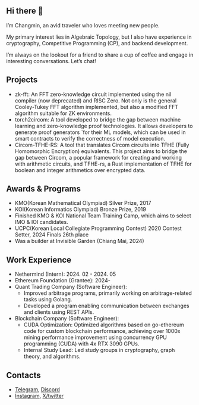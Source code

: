 ## Hi there 👋

I’m Changmin, an avid traveler who loves meeting new people.

My primary interest lies in Algebraic Topology, but I also have experience in cryptography, Competitive Programming (CP), and backend development.

I’m always on the lookout for a friend to share a cup of coffee and engage in interesting conversations. Let’s chat!

## Projects

- zk-fft: An FFT zero-knowledge circuit implemented using the nil compiler (now deprecated) and RISC Zero. Not only is the general Cooley-Tukey FFT algorithm implemented, but also a modified FFT algorithm suitable for ZK environments.
- torch2circom: A tool developed to bridge the gap between machine learning and zero-knowledge proof technologies. It allows developers to generate proof generators `for their ML models, which can be used in smart contracts to verify the correctness of model execution.
- Circom-TFHE-RS: A tool that translates Circom circuits into TFHE (Fully Homomorphic Encryption) equivalents. This project aims to bridge the gap between Circom, a popular framework for creating and working with arithmetic circuits, and TFHE-rs, a Rust implementation of TFHE for boolean and integer arithmetics over encrypted data.

## Awards & Programs

- KMO(Korean Mathematical Olympiad) Silver Prize, 2017
- KOI(Korean Informatics Olympiad) Bronze Prize, 2019
- Finished KMO & KOI National Team Training Camp, which aims to select IMO & IOI candidates.
- UCPC(Korean Local Collegiate Programming Contest) 2020 Contest Setter, 2024 Finals 26th place
- Was a builder at Invisible Garden (Chiang Mai, 2024)

## Work Experience

- Nethermind (Intern): 2024. 02 - 2024. 05
- Ethereum Foundation (Grantee): 2024-
- Quant Trading Company (Software Engineer):
  - Improved arbitrage programs, primarily working on arbitrage-related tasks using Golang.
  - Developed a program enabling communication between exchanges and
    clients using REST APIs.
- Blockchain Company (Software Engineer):
  - CUDA Optimization: Optimized algorithms based on go-ethereum code for custom blockchain performance, achieving over 1000x mining performance improvement using concurrency GPU programming (CUDA) with 4x RTX 3090 GPUs.
  - Internal Study Lead: Led study groups in cryptography, graph theory, and algorithms.

## Contacts

- [Telegram](https://www.t.me/fuzzzzzing), [Discord](https://discordapp.com/users/poly_hedra)
- [Instagram](https://www.instagram.com/dualmonitor.dev/), [X/twitter](https://x.com/public_dev_)
